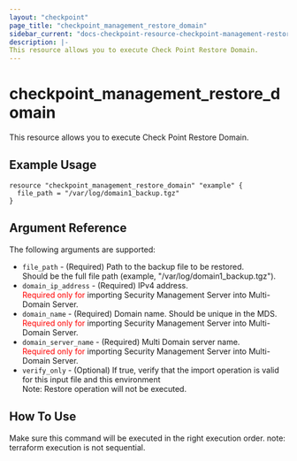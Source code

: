 ```yaml
---
layout: "checkpoint"
page_title: "checkpoint_management_restore_domain"
sidebar_current: "docs-checkpoint-resource-checkpoint-management-restore-domain"
description: |-
This resource allows you to execute Check Point Restore Domain.
---
```


# checkpoint_management_restore_domain

This resource allows you to execute Check Point Restore Domain.

## Example Usage


```hcl
resource "checkpoint_management_restore_domain" "example" {
  file_path = "/var/log/domain1_backup.tgz"
}
```

## Argument Reference

The following arguments are supported:

* `file_path` - (Required) Path to the backup file to be restored. <br>Should be the full file path (example, "/var/log/domain1_backup.tgz"). 
* `domain_ip_address` - (Required) IPv4 address.<br><font color="red">Required only for</font> importing Security Management Server into Multi-Domain Server. 
* `domain_name` - (Required) Domain name. Should be unique in the MDS.<br><font color="red">Required only for</font> importing Security Management Server into Multi-Domain Server. 
* `domain_server_name` - (Required) Multi Domain server name.<br><font color="red">Required only for</font> importing Security Management Server into Multi-Domain Server. 
* `verify_only` - (Optional) If true, verify that the import operation is valid for this input file and this environment <br>Note: Restore operation will not be executed. 


## How To Use
Make sure this command will be executed in the right execution order. 
note: terraform execution is not sequential.  


